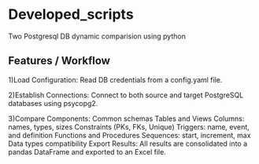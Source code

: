 # Developed_scripts

Two Postgresql DB dynamic comparision using python

Features / Workflow
-------------------
1)Load Configuration:
Read DB credentials from a config.yaml file.

2)Establish Connections:
Connect to both source and target PostgreSQL databases using psycopg2.

3)Compare Components:
Common schemas
Tables and Views
Columns: names, types, sizes
Constraints (PKs, FKs, Unique)
Triggers: name, event, and definition
Functions and Procedures
Sequences: start, increment, max
Data types compatibility
Export Results:
All results are consolidated into a pandas DataFrame and exported to an Excel file.
